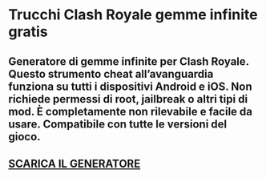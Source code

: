 # Trucchi Clash Royale gemme infinite gratis
## Generatore di gemme infinite per Clash Royale. Questo strumento cheat all’avanguardia funziona su tutti i dispositivi Android e iOS. Non richiede permessi di root, jailbreak o altri tipi di mod. È completamente non rilevabile e facile da usare. Compatibile con tutte le versioni del gioco.

## [SCARICA IL GENERATORE](https://stellardownload.pro/cl/i/qkd2g5)


